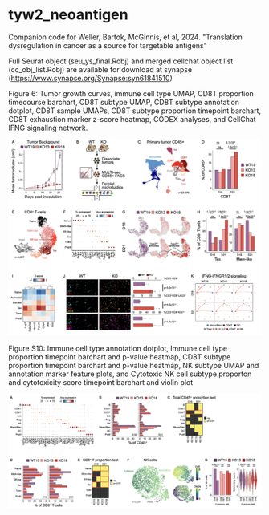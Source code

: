 # tyw2_neoantigen
Companion code for Weller, Bartok, McGinnis, et al, 2024. "Translation dysregulation in cancer as a source for targetable antigens"

Full Seurat object (seu_ys_final.Robj) and merged cellchat object list (cc_obj_list.Robj) are available for download at synapse (https://www.synapse.org/Synapse:syn61841510)

Figure 6: Tumor growth curves, immune cell type UMAP, CD8T proportion timecourse barchart, CD8T subtype UMAP, CD8T subtype annotation dotplot, CD8T sample UMAPs, CD8T subtype proportion timepoint barchart, CD8T exhaustion marker z-score heatmap, CODEX analyses, and CellChat IFNG signaling network.

![alternativetext](weller_bartok_mcginnis_fig6.png)

Figure S10: Immune cell type annotation dotplot, Immune cell type proportion timepoint barchart and p-value heatmap, CD8T subtype proportion timepoint barchart and p-value heatmap, NK subtype UMAP and annotation marker feature plots, and Cytotoxic NK cell subtype proporton and cytotoxicity score timepoint barchart and violin plot

![alternativetext](weller_bartok_mcginnis_figS10.png)

